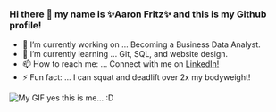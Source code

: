 ### Hi there 👋 my name is ✨Aaron Fritz✨ and this is my Github profile!

- 🔭 I’m currently working on ... Becoming a Business Data Analyst.
- 🌱 I’m currently learning ... Git, SQL, and website design.
- 📫 How to reach me: ... Connect with me on <a class="social-link" href="https://www.linkedin.com/in/aaron-fritz-3b1b1a114/">LinkedIn!
        </a>
- ⚡ Fun fact: ... I can squat and deadlift over 2x my bodyweight!
<img src="https://thumbs.gfycat.com/ImpressionableYawningAlpinegoat-size_restricted.gif" alt="My GIF" />
yes this is me... :D
 
